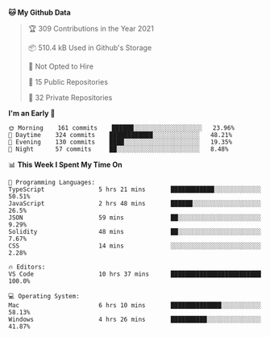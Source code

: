 <!--START_SECTION:waka-->
**🐱 My Github Data** 

> 🏆 309 Contributions in the Year 2021
 > 
> 📦 510.4 kB Used in Github's Storage 
 > 
> 🚫 Not Opted to Hire
 > 
> 📜 15 Public Repositories 
 > 
> 🔑 32 Private Repositories  
 > 
**I'm an Early 🐤** 

```text
🌞 Morning    161 commits    ██████░░░░░░░░░░░░░░░░░░░   23.96% 
🌆 Daytime    324 commits    ████████████░░░░░░░░░░░░░   48.21% 
🌃 Evening    130 commits    ████░░░░░░░░░░░░░░░░░░░░░   19.35% 
🌙 Night      57 commits     ██░░░░░░░░░░░░░░░░░░░░░░░   8.48%

```


📊 **This Week I Spent My Time On** 

```text
💬 Programming Languages: 
TypeScript               5 hrs 21 mins       ████████████░░░░░░░░░░░░░   50.51% 
JavaScript               2 hrs 48 mins       ██████░░░░░░░░░░░░░░░░░░░   26.5% 
JSON                     59 mins             ██░░░░░░░░░░░░░░░░░░░░░░░   9.29% 
Solidity                 48 mins             ██░░░░░░░░░░░░░░░░░░░░░░░   7.67% 
CSS                      14 mins             ░░░░░░░░░░░░░░░░░░░░░░░░░   2.28%

🔥 Editors: 
VS Code                  10 hrs 37 mins      █████████████████████████   100.0%

💻 Operating System: 
Mac                      6 hrs 10 mins       ██████████████░░░░░░░░░░░   58.13% 
Windows                  4 hrs 26 mins       ██████████░░░░░░░░░░░░░░░   41.87%

```


<!--END_SECTION:waka-->

